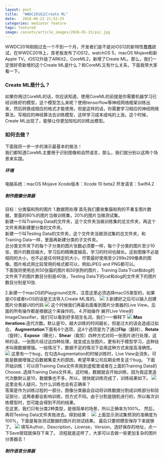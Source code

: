 ```yaml
---
layout: post
title:  "WWDC2018之Create ML"
date:   2018-06-21 21:52:25
categories: mediator feature
tags: featured
image: /assets/article_images/2016-01-15/pic.jpg
---
```

WWDC2018刚刚过去一个不到一个月，开发者们是不是对iOS12的新特性蠢蠢欲试，在WWDC2018上，库老板发布了iOS12，watchOS 5，macOS Mojave和新Apple TV。iOS12升级了ARKit2，CoreML2，新增了Create ML。那么，我们一定很好奇新增的这个Create ML是什么？和CoreML又有什么关系，下面我带大家看一下。
### **Create ML是什么？**
如果你用过CoreML的话，你应该知道，使用CoreML的前提是你需要机器学习已经训练好的模型，这个模型怎么来呢？使用tensorflow等神经网络框架训练出来，然后转换成相应的格式才能使用，但是这样的话，你需要学习相应的神经网络算法，写相应的神经算法去训练模型，这样学习成本成吨的上涨。这个时候，Create ML出现了，能够让你更加轻松的训练出模型。
### **如何去做？**
下面我将一步一步的演示最基本的做法！  
我们都知道CoreML主要用于识别图像和自然语言，那么，我们就分别以这两个场景来实践。
##### **环境**
电脑系统：macOS Mojave
Xcode版本：Xcode 10 beta2
开发语言：Swift4.2
##### **制作图像分类器**
目标：分类猫和狗的图片
1.数据预处理
首先我们要收集猫和狗的不重复图片数据，里面的80%的图片当做训练集，20%的图片当做测试集。  
新建一个叫Training Data的文件夹，这个文件夹当做训练集的总文件夹，再这个文件夹再新建要分类的文件夹。  
新建一个叫Testing Data的文件夹，这个文件夹当做测试集的总文件夹，和Training Data一样，里面再新建分类的子文件夹。  
总分类文件夹下的每个子分类的图片张数必须要一样，每个子分类的图片至少10张，图片的数目越大，学习后的精确度越高，学习的时间也越长。这些图像不必是相同的大小，也不必是任何特定的大小，尽管最好使用至少299x299像素的图像。图片格式用比较常用的格式都可以，例如JPEG and PNG都可以。  
下面我将使用总共50张猫的图片和50张狗的图片，Training Data下cat和dog的文件夹下的图片数目分别是40张，Testing Data下的cat和dog的文件夹下的图片数目分别是10张.

2.新建一个macOS的Playground文件，注意这里必须选择macOS类型的，如果是iOS或者tvOS的话是无法导入Create ML库的。
![](/assets/article_images/2018-06-21/pic1.png)
3.新建好之后可以输入创建图片分类器UI的代码
![](/assets/article_images/2018-06-21/pic2.png)
这个时候我们再最右面看到图片分类器的Live View。后面的所有操作都是根据这个来操作的。
4.开始操作
展开Live View的ImageClassifier，我们可以看到好多陌生名词，我们一一解释下
![](/assets/article_images/2018-06-21/pic5.png)
**Max iterations**:迭代次数。默认是10，越大训练的时间越长，但是过大的话会造成过拟合。
**Augmentation**下面有4个选项，这4个选项是为了通过**Flip**（翻转），**Rotate**（旋转），**Expose**（曝光），**Shear**（裁剪）四种方式对同一张图片进行处理，这样的话，一张图片经过这四种处理，就变成五张图片。更有利于模型学习，这种技术叫做数据增强。一般情况下，数据不足的情况下会用这种方式来提高准确性。
![](/assets/article_images/2018-06-21/pic6.png)
这里有一个bug，在勾选Augmentation的时候训练时，Live View会消失，可能是数据增强之后数据集变大的原因，希望苹果公司后期会修复这个bug。
下面开始训练：可以将Training Data文件夹拖到虚框里或者在上面的Training Data的Choose..选择Training Data文件夹。这时候，数据就会开始训练，因为我这里迭代次数默认是10，数据集也不多，所以，很快就训练完成了，训练结果如下。
![](/assets/article_images/2018-06-21/pic7.png)
这里会有人疑问，为什么训练也会有正确率？  
答案是作为训练过程的一部分，图像分类器会自动将训练数据分割成训练部分和验证部分，这两者都会影响训练，但方式不同。由于分割是随机进行的，所以每次训练模型时，您可能会得到不同的结果。  
在这里，我们只有分类2种类型，是很简单的场景，所以正确率为100%。
然后，再将Testing Data文件夹拖进去。得到结果：
![](/assets/article_images/2018-06-21/pic8.png)
上面显示测试集预测的准确度为100%，下面是每张测试数据的图片的测试结果。
最后只要把模型保存下来就够了。
![](/assets/article_images/2018-06-21/pic9.png)
填写Author，Description，License，Version，选好保存的地址，点一下Save按钮就保存下来了。
流程就是这样了，大家可以去做一些更加复杂的图片分类器去！
##### **制作语言分类器**






